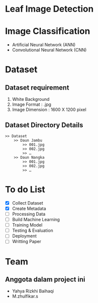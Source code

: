 # Leaf Image Detection


# Image Classification
  - Artificial Neural Network (ANN)
  - Convolutional Neural Network (CNN)

# Dataset
  Dataset requirement
  ------------------
  1. White Background
  2. Image Format : .jpg
  3. Image Dimension : 1600 X 1200 pixel
  
  Dataset Directory Details
  -------------------
    >> Dataset
        >> Daun Jambu
            >> 001.jpg
            >> 002.jpg
            >> …
        >> Daun Nangka
            >> 001.jpg
            >> 002.jpg
            >> …


# To do List
  - [x] Collect Dataset 
  - [x] Create Metadata 
  - [ ] Processing Data
  - [ ] Build Machine Learning
  - [ ] Training Model
  - [ ] Testing & Evaluation
  - [ ] Deployment
  - [ ] Writting Paper

# Team 
  Anggota dalam project ini
  ------------------------
   - Yahya Rizkhi Baihaqi 
   - M.zhulfikar.s
